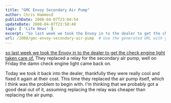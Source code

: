 ```yaml
---
title: "GMC Envoy Secondary Air Pump"
author: Chris Hammond
publishDate: 2008-04-07T23:04:54
updateDate: 2008-04-07T23:58:48
tags: [ 'Life News' ]
excerpt: "So last week we took the Envoy in to the dealer to get the check engine light taken care of. They replaced a relay for the secondary air pump, well on Friday the damn check engine light came back on.  Today we took it back into the dealer, thankfully they were really cool and fixed it again at their cost. This time they replaced the air pump itself, which I think was the problem to begin with. I'm thinking that we probably got a good deal out of it, assuming replacing the relay was cheaper than replacing the air pump. "
url: /2008/gmc-envoy-secondary-air-pump  # Use the generated URL with year
---
```

<p><a href="https://www.chrishammond.com/tabid/54/itemid/1142/gmc-envoy-check-engine-light">so last week we took the Envoy in to the dealer to get the check engine light taken care of.</a> They replaced a relay for the secondary air pump, well on Friday the damn check engine light came back on.</p> <p>Today we took it back into the dealer, thankfully they were really cool and fixed it again at their cost. This time they replaced the air pump itself, which I think was the problem to begin with. I'm thinking that we probably got a good deal out of it, assuming replacing the relay was cheaper than replacing the air pump.</p>

